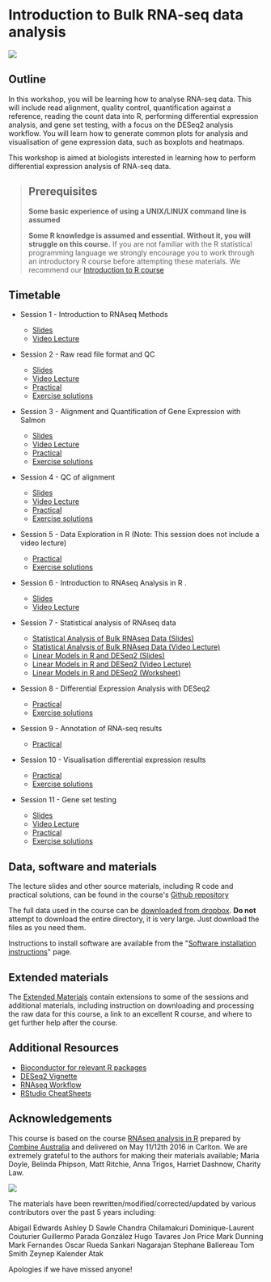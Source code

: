 # Introduction to Bulk RNA-seq data analysis

![](images/CRUK_Cambridge_Institute.png)

## Outline

In this workshop, you will be learning how to analyse RNA-seq data. This will
include read alignment, quality control, quantification against a reference,
reading the count data into R, performing differential expression analysis, and
gene set testing, with a focus on the DESeq2 analysis workflow. You will learn
how to generate common plots for analysis and visualisation of gene expression
data, such as boxplots and heatmaps.

This workshop is aimed at biologists interested in learning how to perform
differential expression analysis of RNA-seq data.

> ## Prerequisites
>
> __**Some basic experience of using a UNIX/LINUX command line is assumed**__
>
> __**Some R knowledge is assumed and essential. Without it, you will struggle on this course.**__
> If you are not familiar with the R statistical programming language we
> strongly encourage you to work through an introductory R course before
> attempting these materials.
> We recommend our [Introduction to R course](https://bioinformatics-core-shared-training.github.io/r-intro/)

## Timetable


* Session 1 - Introduction to RNAseq Methods
    - [Slides](Markdowns/01_Introduction_to_RNAseq_Methods.html)
    - [Video Lecture](https://content.cruk.cam.ac.uk/bioinformatics/CourseData/Bulk_RNASeq_Course_Videos/Session_1_Introduction_to_RNAseq_Methods.mp4)


* Session 2 - Raw read file format and QC
    - [Slides](Markdowns/02_FastQC_introduction.html)  
    - [Video Lecture](https://content.cruk.cam.ac.uk/bioinformatics/CourseData/Bulk_RNASeq_Course_Videos/Session_2_Raw_read_file_format_and_QC.mp4)
    - [Practical](Markdowns/02_FastQC_practical.html)  
    - [Exercise solutions](Markdowns/02_FastQC_solutions.html)

* Session 3 - Alignment and Quantification of Gene Expression with Salmon
  - [Slides](Markdowns/03_Quantification_with_Salmon_introduction.html)      
  - [Video Lecture](https://content.cruk.cam.ac.uk/bioinformatics/CourseData/Bulk_RNASeq_Course_Videos/Session_3_Salmon.mp4)
  - [Practical](Markdowns/03_Quantification_with_Salmon_practical.html)  
  - [Exercise solutions](Markdowns/03_Quantification_with_Salmon_solutions.html)   


* Session 4 - QC of alignment
  - [Slides](Markdowns/04_Quality_Control_introduction.html)    
  - [Video Lecture](https://content.cruk.cam.ac.uk/bioinformatics/CourseData/Bulk_RNASeq_Course_Videos/Session_4_QC_of_Aligned_Reads.mp4)
  - [Practical](Markdowns/04_Quality_Control_practical.html)     
  - [Exercise solutions](Markdowns/04_Quality_Control_solutions.html)    


* Session 5 - Data Exploration in R
  (Note: This session does not include a video lecture)
  - [Practical](Markdowns/05_Data_Exploration.html)    
  - [Exercise solutions](Markdowns/05_Data_Exploration_solutions.html)    


* Session 6 - Introduction to RNAseq Analysis in R . 
  - [Slides](Markdowns/06_Introduction_to_RNAseq_Analysis_in_R.html)  
  - [Video Lecture](https://content.cruk.cam.ac.uk/bioinformatics/CourseData/Bulk_RNASeq_Course_Videos/Session_6_Introduction_to_RNAseq_Analysis_in_R.mp4)


* Session 7 - Statistical analysis of RNAseq data
  - [Statistical Analysis of Bulk RNAseq Data (Slides)](additional_scripts_and_materials/RNA-seq_stats.pdf)  
  - [Statistical Analysis of Bulk RNAseq Data (Video Lecture)](https://content.cruk.cam.ac.uk/bioinformatics/CourseData/Bulk_RNASeq_Course_Videos/Session_7_Statistical_Analysis_of_Bulk_RNAseq_Data.mp4)
  - [Linear Models in R and DESeq2 (Slides)](additional_scripts_and_materials/Statistical_models_in_R_DESeq2.pdf)    
  - [Linear Models in R and DESeq2 (Video Lecture)](https://content.cruk.cam.ac.uk/bioinformatics/CourseData/Bulk_RNASeq_Course_Videos/Session_7_Linear_Models_in_R_and_DESeq2.mp4)
  - [Linear Models in R and DESeq2 (Worksheet)](Markdowns/07_Linear_Models.html)   
  

* Session 8 - Differential Expression Analysis with DESeq2
  - [Practical](Markdowns/08_DE_analysis_with_DESeq2.html)   
  - [Exercise solutions](Markdowns/08_DE_analysis_with_DESeq2_solutions.html)     


* Session 9 - Annotation of RNA-seq results
  - [Practical](Markdowns/09_Annotation.html)   


* Session 10 - Visualisation differential expression results
  - [Practical](Markdowns/10_Data_Visualisation.html)     
  - [Exercise solutions](Markdowns/10_Data_Visualisation_solutions.html)   


* Session 11 - Gene set testing
   - [Slides](Markdowns/11_Gene_set_testing_introduction.html)   
   - [Video Lecture](https://content.cruk.cam.ac.uk/bioinformatics/CourseData/Bulk_RNASeq_Course_Videos/Session_11_Gene_Set_Testing.mp4)    
   - [Practical](Markdowns/11_Gene_set_testing.html)     
   - [Exercise solutions](Markdowns/11_Gene_set_testing_solutions.html)


## Data, software and materials

The lecture slides and other source materials, including R code and
practical solutions, can be found in the course's [Github
repository](https://bioinformatics-core-shared-training.github.io/Reverse_Summer_School_2024_RNAseq)

The full data used in the course can be [downloaded from dropbox](https://www.dropbox.com/sh/sz44que2vha44xw/AABISE1DdBSS6s_zLoW1vuCGa?st=z95zfjyg&dl=0). **Do not** attempt to 
download the entire directory, it is very large. Just download the files as you
need them.

Instructions to install software are available from the "[Software installation instructions](Markdowns/setup.html)" page.

## Extended materials

The [Extended Materials](Extended_index.md) contain extensions to some of the
sessions and additional materials, including instruction on downloading and
processing the raw data for this course, a link to an excellent R course, and
where to get further help after the course.

## Additional Resources

* [Bioconductor for relevant R packages](https://bioconductor.org/)
* [DESeq2 Vignette](https://bioconductor.org/packages/release/bioc/vignettes/DESeq2/inst/doc/DESeq2.html)  
* [RNAseq Workflow](http://master.bioconductor.org/packages/release/workflows/vignettes/rnaseqGene/inst/doc/rnaseqGene.html)  
* [RStudio CheatSheets](https://rstudio.com/resources/cheatsheets/)

## Acknowledgements

This course is based on the course [RNAseq analysis in
R](http://combine-australia.github.io/2016-05-11-RNAseq/) prepared by [Combine
Australia](https://combine.org.au/) and delivered on May 11/12th 2016 in
Carlton. We are extremely grateful to the authors for making their materials
available; Maria Doyle, Belinda Phipson, Matt Ritchie, Anna Trigos, Harriet
Dashnow, Charity Law.

![](Bulk_RNAseq_Course_Base/images/combine_banner_small.png)

The materials have been rewritten/modified/corrected/updated by various
contributors over the past 5 years including:

Abigail Edwards
Ashley D Sawle
Chandra Chilamakuri
Dominique-Laurent Couturier
Guillermo Parada González
Hugo Tavares
Jon Price
Mark Dunning
Mark Fernandes
Oscar Rueda
Sankari Nagarajan
Stephane Ballereau
Tom Smith
Zeynep Kalender Atak

Apologies if we have missed anyone!
